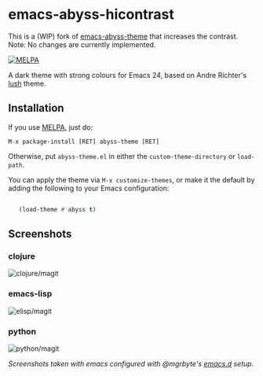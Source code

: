 # emacs-abyss-hicontrast #

This is a (WIP) fork of [emacs-abyss-theme]() that increases the contrast.
Note: No changes are currently implemented.

[![MELPA](http://melpa.org/packages/abyss-theme-badge.svg)](http://melpa.org/#/abyss-theme)

A dark theme with strong colours for Emacs 24, based on Andre
Richter's [lush][2] theme.

## Installation ##

If you use [MELPA][1], just do:

   `M-x package-install [RET] abyss-theme [RET]`

Otherwise, put `abyss-theme.el` in either the
`custom-theme-directory` or `load-path`.

You can apply the theme via `M-x customize-themes`, or make it the
default by adding the following to your Emacs configuration:

```lisp

   (load-theme #'abyss t)
```

## Screenshots ##

### clojure ###

![clojure/magit](../master/img/screen-clojure-mode-plus-magit-active-window-mode-line-hilite.png?raw=true "clojure/magit")

### emacs-lisp ###

![elisp/magit](../master/img/screen-emacs-lisp-plus-magit-vsplit.png?raw=true "elisp/magit")

### python ###

![python/magit](../master/img/screen-python-magit-hilite-options.png?raw=true "python/magit")

*Screenshots taken with emacs configured with @mgrbyte's [emacs.d][3] setup.*

[1]: http://melpa.milkbox.net/
[2]: https://github.com/andre-richter/emacs-lush-theme
[3]: https://github.com/mgrbyte/emacs.d


